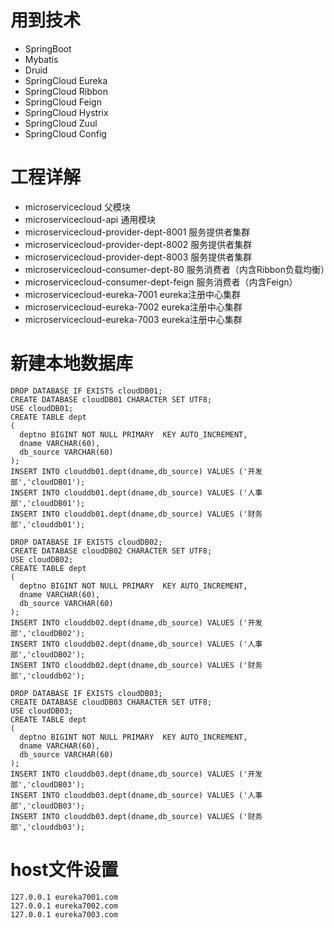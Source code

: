 # 用到技术
* SpringBoot
* Mybatis
* Druid
* SpringCloud Eureka
* SpringCloud Ribbon
* SpringCloud Feign
* SpringCloud Hystrix
* SpringCloud Zuul
* SpringCloud Config

# 工程详解
* microservicecloud 父模块
* microservicecloud-api 通用模块
* microservicecloud-provider-dept-8001 服务提供者集群
* microservicecloud-provider-dept-8002 服务提供者集群
* microservicecloud-provider-dept-8003 服务提供者集群
* microservicecloud-consumer-dept-80 服务消费者（内含Ribbon负载均衡）
* microservicecloud-consumer-dept-feign 服务消费者（内含Feign）
* microservicecloud-eureka-7001 eureka注册中心集群
* microservicecloud-eureka-7002 eureka注册中心集群
* microservicecloud-eureka-7003 eureka注册中心集群

# 新建本地数据库
```
DROP DATABASE IF EXISTS cloudDB01;
CREATE DATABASE cloudDB01 CHARACTER SET UTF8;
USE cloudDB01;
CREATE TABLE dept
(
  deptno BIGINT NOT NULL PRIMARY  KEY AUTO_INCREMENT,
  dname VARCHAR(60),
  db_source VARCHAR(60)
);
INSERT INTO clouddb01.dept(dname,db_source) VALUES ('开发部','cloudDB01');
INSERT INTO clouddb01.dept(dname,db_source) VALUES ('人事部','cloudDB01');
INSERT INTO clouddb01.dept(dname,db_source) VALUES ('财务部','clouddb01');

DROP DATABASE IF EXISTS cloudDB02;
CREATE DATABASE cloudDB02 CHARACTER SET UTF8;
USE cloudDB02;
CREATE TABLE dept
(
  deptno BIGINT NOT NULL PRIMARY  KEY AUTO_INCREMENT,
  dname VARCHAR(60),
  db_source VARCHAR(60)
);
INSERT INTO clouddb02.dept(dname,db_source) VALUES ('开发部','cloudDB02');
INSERT INTO clouddb02.dept(dname,db_source) VALUES ('人事部','cloudDB02');
INSERT INTO clouddb02.dept(dname,db_source) VALUES ('财务部','clouddb02');

DROP DATABASE IF EXISTS cloudDB03;
CREATE DATABASE cloudDB03 CHARACTER SET UTF8;
USE cloudDB03;
CREATE TABLE dept
(
  deptno BIGINT NOT NULL PRIMARY  KEY AUTO_INCREMENT,
  dname VARCHAR(60),
  db_source VARCHAR(60)
);
INSERT INTO clouddb03.dept(dname,db_source) VALUES ('开发部','cloudDB03');
INSERT INTO clouddb03.dept(dname,db_source) VALUES ('人事部','cloudDB03');
INSERT INTO clouddb03.dept(dname,db_source) VALUES ('财务部','clouddb03');
```
# host文件设置
```
127.0.0.1 eureka7001.com
127.0.0.1 eureka7002.com
127.0.0.1 eureka7003.com
```